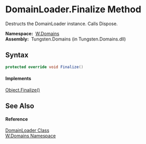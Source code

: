 DomainLoader.Finalize Method
============================
  Destructs the DomainLoader instance. Calls Dispose.

  **Namespace:**  [W.Domains][1]  
  **Assembly:**  Tungsten.Domains (in Tungsten.Domains.dll)

Syntax
------

```csharp
protected override void Finalize()
```

#### Implements
[Object.Finalize()][2]  


See Also
--------

#### Reference
[DomainLoader Class][3]  
[W.Domains Namespace][1]  

[1]: ../README.md
[2]: http://msdn.microsoft.com/en-us/library/4k87zsw7
[3]: README.md
[4]: ../../_icons/Help.png